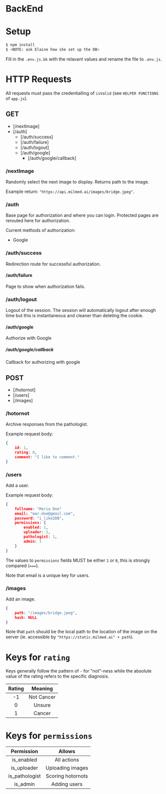 # BackEnd

# Setup

```bash
$ npm install
$ <NOTE: ask Elaine how she set up the DB>
```

Fill in the `.env.js.bk` with the relavant values and rename the file to `.env.js`.

# HTTP Requests

All requests must pass the credentialling of `isValid` (see `HELPER FUNCTIONS` of `app.js`).

## GET

- [/nextImage]
- [/auth]
    - [/auth/success]
    - [/auth/failure]
    - [/auth/logout]
    - [/auth/google]
        - [/auth/google/callback]

### /nextImage

Randomly select the next image to display. Returns path to the image.

Example return: `"https://api.milmed.ai/images/bridge.jpeg"`.

### /auth

Base page for authorization and where you can login. Protected pages are rerouted here for authorization.

Current methods of authorization:
- Google

### /auth/success

Redirection route for successful authorization.

#### /auth/failure

Page to show when authorization fails.

### /auth/logout

Logout of the session. The session will automatically logout after enough time but this is instantaneous and cleaner than deleting the cookie.

#### /auth/google

Authorize with Google

##### /auth/google/callback

Callback for authorizing with google

## POST

- [/hotornot]
- [/users]
- [/images]

### /hotornot

Archive responses from the pathologist.

Example request body:
```json
{
    id: 1,
    rating: 0,
    comment: "I like to comment."
}
```

### /users

Add a user.

Example request body:
```json
{
    fullname: "Maria Doe"
    email: "mar.doe@gmail.com",
    password: "i_like2DB",
    permissions: {
        enabled: 1,
        uploader: 1,
        pathologist: 1,
        admin: 1
    }
}
```

The values to `permissions` fields MUST be either `1` or `0`, this is strongly compared (`===`).

Note that email is a unique key for users.

### /images

Add an image.

```json
{
    path: "/images/bridge.jpeg",
    hash: NULL
}
```

Note that `path` should be the local path to the location of the image on the server (ie. accessible by `"https://static.milmed.ai" + path`).

# Keys for `rating`

Keys generally follow the pattern of `-` for "not"-ness while the absolute value of the rating refers to the specific diagnosis. 

| Rating |  Meaning   |
|:------:|:----------:|
| -1     | Not Cancer |
| 0      | Unsure     |
| 1      | Cancer     |

# Keys for `permissions`

| Permission     |  Allows           |
|:--------------:|:-----------------:|
| is_enabled     | All actions       |
| is_uploader    | Uploading images  |
| is_pathologist | Scoring hotornots |
| is_admin       | Adding users      |